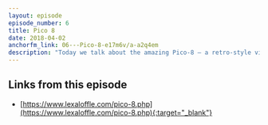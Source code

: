 ```yaml
---
layout: episode
episode_number: 6
title: Pico 8
date: 2018-04-02
anchorfm_link: 06---Pico-8-e17m6v/a-a2q4em
description: "Today we talk about the amazing Pico-8 — a retro-style virtual 8-bit game console that lets you play games and/or make them! It's a game platform and a game authoring platform at the same time. We're fascinated and quite smitten, and we think you will be too."
---
```


## Links from this episode

- [https://www.lexaloffle.com/pico-8.php](https://www.lexaloffle.com/pico-8.php){:target="_blank"}
